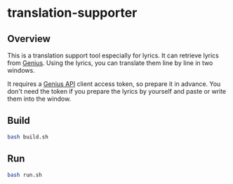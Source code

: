 # translation-supporter

## Overview

This is a translation support tool especially for lyrics. It can retrieve lyrics from [Genius](https://genius.com/). Using the lyrics, you can translate them line by line in two windows.

It requires a [Genius API](https://docs.genius.com/) client access token, so prepare it in advance. You don't need the token if you prepare the lyrics by yourself and paste or write them into the window.

## Build

```sh
bash build.sh
```

## Run

```sh
bash run.sh
```
